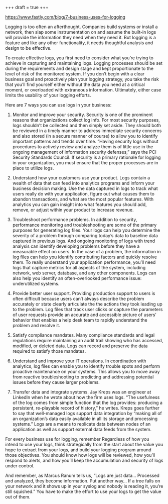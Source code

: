+++
draft = true
+++

https://www.fastly.com/blog/7-business-uses-for-logging

Logging is too often an afterthought. Companies build systems or install a network, then slap some instrumentation on and assume the built-in logs will provide the information they need when they need it. But logging is a feature and like any other functionality, it needs thoughtful analysis and design to be effective.

To create effective logs, you first need to consider what you’re trying to achieve in capturing and maintaining logs. Logging processes should be set during the requirements and design stage and kept proportionate to the level of risk of the monitored system. If you don’t begin with a clear business goal and proactively plan your logging strategy, you take the risk that you’ll find yourself either without the data you need at a critical moment, or overloaded with extraneous information. Ultimately, either case limits the usability of your logging efforts.

Here are 7 ways you can use logs in your business:

1. Monitor and improve your security.
Security is one of the prominent reasons that organizations collect log info. For most security purposes, logs shouldn’t be collected and then simply set aside. They should both be reviewed in a timely manner to address immediate security concerns and also stored (in a secure manner of course) to allow you to identify important patterns and trends over time. “Having security logs without procedures to actively review and analyze them is of little use in the ongoing management of information security defenses,” says the PCI Security Standards Council. If security is a primary rationale for logging in your organization, you must ensure that the proper processes are in place to utilize logs.

2. Understand how your customers use your product.
Logs contain a wealth of data that can feed into analytics programs and inform your business decision making. Use the data captured in logs to track what users really do with your application, figure out what causes them to abandon transactions, and what are the most popular features. With analytics you can gain insight into what features you should add, remove, or adjust within your product to increase revenue.

3. Troubleshoot performance problems.
In addition to security, performance monitoring and troubleshooting are some of the primary purposes for generating log files. Your logs can help you determine the severity of a problem through comparing today’s data to baseline data captured in previous logs. And ongoing monitoring of logs with trend analysis can identify developing problems before they have a measurable effect on users. In the case of a problem, the information in log files can help you identify contributing factors and quickly resolve them. To really understand your application performance, you’ll need logs that capture metrics for all aspects of the system, including network, web server, database, and any other components. Logs can also help you identify an often-overlooked performance issue: underutilized systems.

4. Provide better user support.
Providing production support to users is often difficult because users can’t always describe the problem accurately or state clearly articulate the the actions they took leading up to the problem. Log files that track user clicks or capture the parameters of user requests provide an accurate and accessible picture of users’ behavior that enables a help desk team to rapidly understand the problem and resolve it.

5. Satisfy compliance mandates.
Many compliance standards and legal regulations require maintaining an audit trail showing who has accessed, modified, or deleted data. Logs can record and preserve the data required to satisfy those mandates.

6. Understand and improve your IT operations.
In coordination with analytics, log files can enable you to identify trouble spots and perform proactive maintenance on your systems. This allows you to move away from reactive troubleshooting to predicting and addressing potential issues before they cause larger problems.

7. Transfer data and integrate systems.
Jay Kreps was an engineer at LinkedIn when he wrote about how the firm uses logs. “The usefulness of the log comes from simple function that the log provides: producing a persistent, re-playable record of history,” he writes. Kreps goes further to say that well-managed logs support data integration by “making all of an organization’s data easily available in all its storage and processing systems.” Logs are a means to replicate data between nodes of an application as well as support external data feeds from the system.

For every business use for logging, remember
Regardless of how you intend to use your logs, think strategically from the start about the value you hope to extract from your logs, and build your logging program around those objectives. You should know how logs will be reviewed, how you’ll respond to alerts, and how you’ll keep the accumulation and security of logs under control.

And remember, as Marcus Ranum tells us, “Logs are just data… Processed and
analyzed, they become information. Put another way… If a tree falls on your
network and it shows up in your syslog and nobody is reading it, you’re still
squished.” You have to make the effort to use your logs to get the value out of
them.
